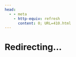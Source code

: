 ```yaml
---
head:
  - - meta
    - http-equiv: refresh
      content: 0; URL=410.html
---
```


# Redirecting...
